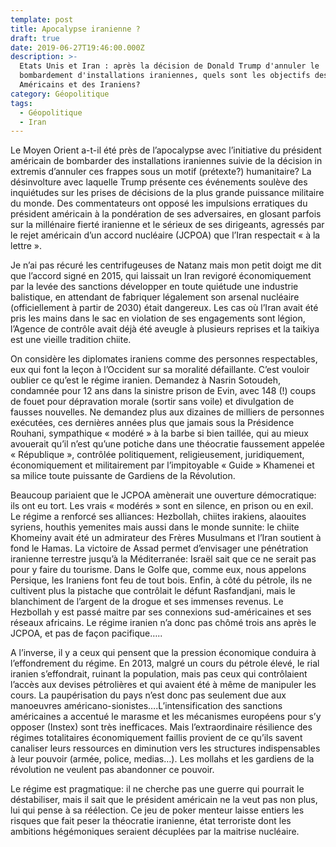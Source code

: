 ```yaml
---
template: post
title: Apocalypse iranienne ?
draft: true
date: 2019-06-27T19:46:00.000Z
description: >-
  Etats Unis et Iran : après la décision de Donald Trump d'annuler le
  bombardement d'installations iraniennes, quels sont les objectifs des
  Américains et des Iraniens?
category: Géopolitique
tags:
  - Géopolitique
  - Iran
---
```

Le Moyen Orient a-t-il été près de l’apocalypse avec l’initiative du président américain de bombarder des installations iraniennes suivie de la décision  in extremis d’annuler ces frappes sous un motif (prétexte?) humanitaire?  La désinvolture avec laquelle  Trump présente ces événements soulève des inquiétudes sur les prises  de décisions de la plus grande puissance militaire du monde. Des commentateurs ont opposé les impulsions erratiques du président américain à la pondération de ses adversaires, en glosant  parfois sur la millénaire fierté iranienne et le sérieux  de ses dirigeants, agressés par le rejet américain d’un accord nucléaire (JCPOA) que l’Iran respectait « à la lettre ». 

Je  n’ai pas récuré les centrifugeuses de Natanz mais mon petit doigt me dit que l’accord signé en 2015, qui laissait un Iran revigoré économiquement par la levée des sanctions développer en toute quiétude une industrie balistique, en attendant  de fabriquer légalement son arsenal nucléaire (officiellement à partir de 2030) était dangereux. Les cas où l’Iran avait été pris les mains dans le sac en violation de ses engagements sont légion, l’Agence de contrôle avait déjà été aveugle à plusieurs reprises et la taikiya est une vieille tradition chiite.

On considère les diplomates iraniens comme des personnes  respectables, eux qui font la leçon à l’Occident sur sa moralité défaillante. C’est vouloir oublier ce qu’est le régime iranien. Demandez à Nasrin Sotoudeh, condamnée pour 12 ans dans la sinistre prison de Evin, avec 148 (!) coups de fouet pour dépravation morale (sortir sans voile) et divulgation de fausses nouvelles. Ne demandez plus aux dizaines de milliers de personnes exécutées, ces dernières années plus que jamais sous la Présidence  Rouhani, sympathique « modéré » à la barbe si bien taillée, qui au mieux avouerait qu’il n’est qu’une potiche dans une théocratie faussement appelée « République », contrôlée politiquement, religieusement, juridiquement, économiquement et militairement par l’impitoyable « Guide » Khamenei et sa milice toute puissante de Gardiens de la Révolution.

Beaucoup pariaient que le JCPOA amènerait une ouverture démocratique: ils ont eu tort. Les vrais « modérés » sont en silence, en prison ou en exil. Le régime a renforcé ses alliances: Hezbollah, chiites irakiens, alaouites syriens, houthis yemenites mais aussi dans le monde sunnite: le chiite Khomeiny avait été un admirateur des Frères Musulmans et  l’Iran soutient à fond le Hamas. La victoire de Assad permet d’envisager une pénétration iranienne terrestre jusqu’à la Méditerranée: Israël sait que ce ne serait pas pour y faire du tourisme.  Dans le Golfe que, comme eux, nous appelons Persique, les Iraniens font feu de tout bois. Enfin, à côté du pétrole, ils ne cultivent plus la pistache que contrôlait le défunt Rasfandjani, mais le blanchiment de l’argent de la drogue  et ses immenses revenus. Le Hezbollah y est passé maitre par ses connexions sud-américaines et ses réseaux africains. Le régime iranien n’a donc pas chômé trois ans après le JCPOA, et pas de façon pacifique…..

A l’inverse, il y a ceux qui pensent que la pression économique conduira à l’effondrement du régime. En 2013, malgré un cours du pétrole élevé, le rial iranien s’effondrait, ruinant la population, mais pas  ceux qui contrôlaient l’accès aux devises pétrolières et qui avaient été à même de manipuler les cours. La paupérisation du pays n’est donc pas seulement due aux manoeuvres américano-sionistes….L’intensification des sanctions américaines a accentué le marasme et les mécanismes européens pour s’y opposer (Instex) sont très inefficaces. Mais l’extraordinaire résilience des régimes totalitaires économiquement faillis provient de ce qu’ils savent canaliser leurs ressources en diminution vers les structures indispensables à leur pouvoir (armée, police, medias…). Les mollahs et les gardiens de la révolution ne veulent pas abandonner ce pouvoir.

Le régime est pragmatique: il ne cherche pas une guerre qui pourrait le déstabiliser, mais il sait que le président américain ne la veut pas non plus, lui qui pense à sa réélection. Ce jeu de poker menteur laisse entiers les risques que fait peser la théocratie iranienne, état terroriste dont les ambitions hégémoniques seraient décuplées par la maitrise nucléaire.
